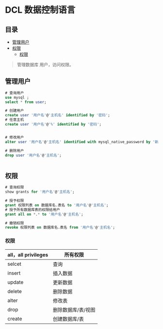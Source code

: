 # DCL 数据控制语言

## 目录

- [管理用户](#管理用户)
- [权限](#权限)
  - [权限](#权限)

> 管理数据库 用户，访问权限。&#x20;

## 管理用户

```sql 
# 查询用户
use mysql ;
select * from user;

# 创建用户
create user '用户名'@'主机名' identified by '密码';
# 任意主机
create user '用户名'@'%' identified by '密码';


# 修改用户
alter user '用户名'@'主机名' identified with mysql_native_password by '新密码';

# 删除用户
drop user '用户名'@'主机名';



```


## 权限

```sql 
# 查询权限
show grants for '用户名'@'主机名';

# 授予权限
grant 权限列表 on 数据库名.表名 to '用户名'@'主机名';
# 授予所有数据库表的权限给用户
grant all on *.* to '用户名'@'主机名';

# 撤销权限
revoke 权限列表 on 数据库名.表名 from '用户名'@'主机名';

```


### 权限

| all，all privileges | 所有权限       |
| ------------------ | ---------- |
| selcet             | 查询         |
| insert             | 插入数据       |
| update             | 更新数据       |
| delete             | 删除数据       |
| alter              | 修改表        |
| drop               | 删除数据库/表/视图 |
| create             | 创建数据库/表    |
